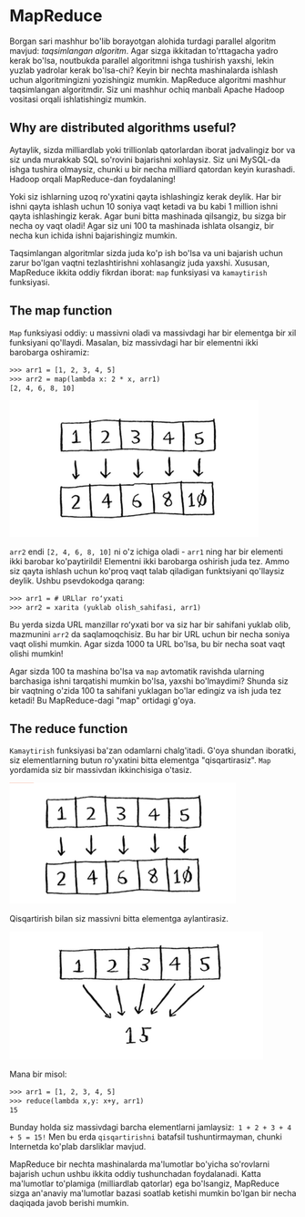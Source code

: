 # MapReduce

Borgan sari mashhur bo'lib borayotgan alohida turdagi parallel algoritm mavjud: *taqsimlangan algoritm*. Agar sizga ikkitadan to'rttagacha yadro kerak bo'lsa, noutbukda parallel algoritmni ishga tushirish yaxshi, lekin yuzlab yadrolar kerak bo'lsa-chi? Keyin bir nechta mashinalarda ishlash uchun algoritmingizni yozishingiz mumkin. MapReduce algoritmi mashhur taqsimlangan algoritmdir. Siz uni mashhur ochiq manbali Apache Hadoop vositasi orqali ishlatishingiz mumkin.

## Why are distributed algorithms useful?

Aytaylik, sizda milliardlab yoki trillionlab qatorlardan iborat jadvalingiz bor va siz unda murakkab SQL so'rovini bajarishni xohlaysiz. Siz uni MySQL-da ishga tushira olmaysiz, chunki u bir necha milliard qatordan keyin kurashadi. Hadoop orqali MapReduce-dan foydalaning!

Yoki siz ishlarning uzoq ro'yxatini qayta ishlashingiz kerak deylik. Har bir ishni qayta ishlash uchun 10 soniya vaqt ketadi va bu kabi 1 million ishni qayta ishlashingiz kerak. Agar buni bitta mashinada qilsangiz, bu sizga bir necha oy vaqt oladi! Agar siz uni 100 ta mashinada ishlata olsangiz, bir necha kun ichida ishni bajarishingiz mumkin.

Taqsimlangan algoritmlar sizda juda ko'p ish bo'lsa va uni bajarish uchun zarur bo'lgan vaqtni tezlashtirishni xohlasangiz juda yaxshi. Xususan, MapReduce ikkita oddiy fikrdan iborat: `map` funksiyasi va `kamaytirish` funksiyasi.

## The map function
`Map` funksiyasi oddiy: u massivni oladi va massivdagi har bir elementga bir xil funksiyani qo'llaydi. Masalan, biz massivdagi har bir elementni ikki barobarga oshiramiz:

```
>>> arr1 = [1, 2, 3, 4, 5]
>>> arr2 = map(lambda x: 2 * x, arr1)
[2, 4, 6, 8, 10]
```

![image](image-11.png)

`arr2` endi `[2, 4, 6, 8, 10]` ni o'z ichiga oladi - `arr1` ning har bir elementi ikki barobar ko'paytirildi! Elementni ikki barobarga oshirish juda tez. Ammo siz qayta ishlash uchun ko'proq vaqt talab qiladigan funktsiyani qo'llaysiz deylik. Ushbu psevdokodga qarang:

```
>>> arr1 = # URLlar roʻyxati
>>> arr2 = xarita (yuklab olish_sahifasi, arr1)
```

Bu yerda sizda URL manzillar roʻyxati bor va siz har bir sahifani yuklab olib, mazmunini `arr2` da saqlamoqchisiz. Bu har bir URL uchun bir necha soniya vaqt olishi mumkin. Agar sizda 1000 ta URL bo'lsa, bu bir necha soat vaqt olishi mumkin!

Agar sizda 100 ta mashina bo'lsa va `map` avtomatik ravishda ularning barchasiga ishni tarqatishi mumkin bo'lsa, yaxshi bo'lmaydimi? Shunda siz bir vaqtning o'zida 100 ta sahifani yuklagan bo'lar edingiz va ish juda tez ketadi! Bu MapReduce-dagi "map" ortidagi g'oya.

## The reduce function

`Kamaytirish` funksiyasi ba'zan odamlarni chalg'itadi. G'oya shundan iboratki, siz elementlarning butun ro'yxatini bitta elementga "qisqartirasiz". `Map` yordamida siz bir massivdan ikkinchisiga o'tasiz.

![image](image-12.png)

Qisqartirish bilan siz massivni bitta elementga aylantirasiz.

![image](image-13.png)

Mana bir misol:

```
>>> arr1 = [1, 2, 3, 4, 5]
>>> reduce(lambda x,y: x+y, arr1)
15
```

Bunday holda siz massivdagi barcha elementlarni jamlaysiz:` 1 + 2 + 3 + 4 + 5 = 15!` Men bu erda `qisqartirishni` batafsil tushuntirmayman, chunki Internetda ko'plab darsliklar mavjud.

MapReduce bir nechta mashinalarda ma'lumotlar bo'yicha so'rovlarni bajarish uchun ushbu ikkita oddiy tushunchadan foydalanadi. Katta ma'lumotlar to'plamiga (milliardlab qatorlar) ega bo'lsangiz, MapReduce sizga an'anaviy ma'lumotlar bazasi soatlab ketishi mumkin bo'lgan bir necha daqiqada javob berishi mumkin.